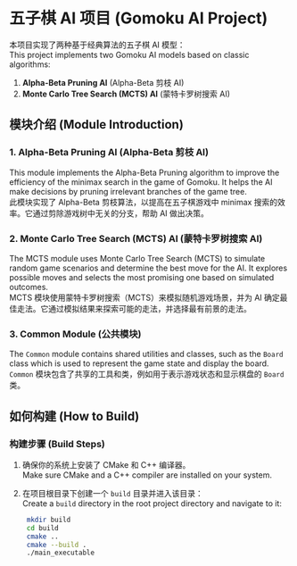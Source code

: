 # 五子棋 AI 项目 (Gomoku AI Project)

本项目实现了两种基于经典算法的五子棋 AI 模型：  
This project implements two Gomoku AI models based on classic algorithms:

1. **Alpha-Beta Pruning AI** (Alpha-Beta 剪枝 AI)  
2. **Monte Carlo Tree Search (MCTS) AI** (蒙特卡罗树搜索 AI)

## 模块介绍 (Module Introduction)

### 1. Alpha-Beta Pruning AI (Alpha-Beta 剪枝 AI)

This module implements the Alpha-Beta Pruning algorithm to improve the efficiency of the minimax search in the game of Gomoku. It helps the AI make decisions by pruning irrelevant branches of the game tree.  
此模块实现了 Alpha-Beta 剪枝算法，以提高在五子棋游戏中 minimax 搜索的效率。它通过剪除游戏树中无关的分支，帮助 AI 做出决策。

### 2. Monte Carlo Tree Search (MCTS) AI (蒙特卡罗树搜索 AI)

The MCTS module uses Monte Carlo Tree Search (MCTS) to simulate random game scenarios and determine the best move for the AI. It explores possible moves and selects the most promising one based on simulated outcomes.  
MCTS 模块使用蒙特卡罗树搜索（MCTS）来模拟随机游戏场景，并为 AI 确定最佳走法。它通过模拟结果来探索可能的走法，并选择最有前景的走法。

### 3. Common Module (公共模块)

The `Common` module contains shared utilities and classes, such as the `Board` class which is used to represent the game state and display the board.  
`Common` 模块包含了共享的工具和类，例如用于表示游戏状态和显示棋盘的 `Board` 类。

## 如何构建 (How to Build)

### 构建步骤 (Build Steps)

1. 确保你的系统上安装了 CMake 和 C++ 编译器。  
   Make sure CMake and a C++ compiler are installed on your system.

2. 在项目根目录下创建一个 `build` 目录并进入该目录：  
   Create a `build` directory in the root project directory and navigate to it:

   ```bash
    mkdir build
    cd build
    cmake ..
    cmake --build .
    ./main_executable
    ```